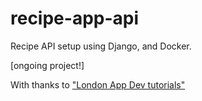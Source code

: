# recipe-app-api

Recipe API setup using Django, and Docker.

[ongoing project!]

With thanks to ["London App Dev tutorials"]('https://londonappdeveloper.com/')
